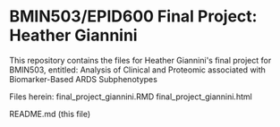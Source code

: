 # BMIN503/EPID600 Final Project: Heather Giannini

This repository contains the files for Heather Giannini's final project for BMIN503, entitled: Analysis of Clinical and Proteomic associated with Biomarker-Based ARDS Subphenotypes

Files herein:
final_project_giannini.RMD
final_project_giannini.html

README.md (this file)


